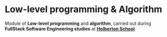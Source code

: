 # Low-level programming & Algorithm

Module of **Low-level programming** and **algorithm**, carried out during **FullStack Software Engineering studies** at **[Holberton School](https://www.holbertonschool.com/)**.

